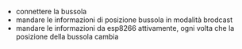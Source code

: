 - connettere la bussola
- mandare le informazioni di posizione bussola in modalità brodcast
- mandare le informazioni da esp8266 attivamente, ogni volta che la posizione della bussola cambia
